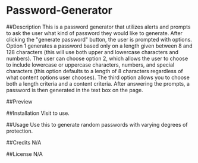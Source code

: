# Password-Generator

##Description
This is a password generator that utilizes alerts and prompts to ask the user what kind of password they would like to generate. After clicking the "generate password" button, the user is prompted with options. Option 1 generates a password based only on a length given between 8 and 128 characters (this will use both upper and lowercase characters and numbers). The user can choose option 2, which allows the user to choose to include lowercase or uppercase characters, numbers, and special characters (this option defaults to a length of 8 characters regardless of what content options user chooses). The third option allows you to choose both a length criteria and a content criteria. After answering the prompts, a password is then generated in the text box on the page. 

##Preview


##Installation
Visit  to use.

##Usage
Use this to generate random passwords with varying degrees of protection.

##Credits
N/A

##License
N/A
